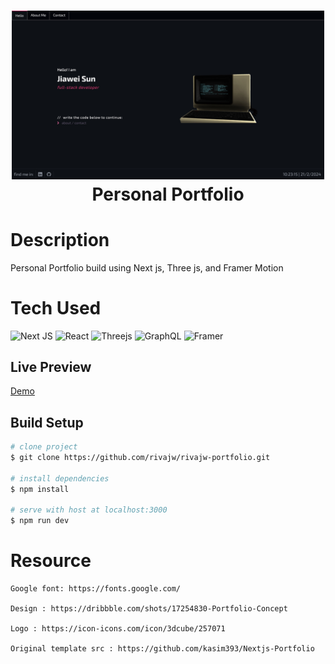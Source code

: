 <div align="center">
      <h1> <img src="public/home.jpg" width="500px"><br/>Personal Portfolio</h1>
     </div>

# Description

Personal Portfolio build using Next js, Three js, and Framer Motion

# Tech Used

![Next JS](https://img.shields.io/badge/Next-black?style=for-the-badge&logo=next.js&logoColor=white)
![React](https://img.shields.io/badge/react-%2320232a.svg?style=for-the-badge&logo=react&logoColor=%2361DAFB)
![Threejs](https://img.shields.io/badge/threejs-black?style=for-the-badge&logo=three.js&logoColor=white)
![GraphQL](https://img.shields.io/badge/-GraphQL-E10098?style=for-the-badge&logo=graphql&logoColor=white)
![Framer](https://img.shields.io/badge/Framer-black?style=for-the-badge&logo=framer&logoColor=blue)

## Live Preview

[Demo](https://rivajw.vercel.app/)

## Build Setup

```bash
# clone project
$ git clone https://github.com/rivajw/rivajw-portfolio.git

# install dependencies
$ npm install

# serve with host at localhost:3000
$ npm run dev
```

# Resource

    Google font: https://fonts.google.com/

    Design : https://dribbble.com/shots/17254830-Portfolio-Concept

    Logo : https://icon-icons.com/icon/3dcube/257071

    Original template src : https://github.com/kasim393/Nextjs-Portfolio
